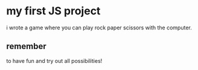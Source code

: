 # my first JS project
i wrote a game where you can play rock paper scissors with the computer.

## remember
to have fun and try out all possibilities!